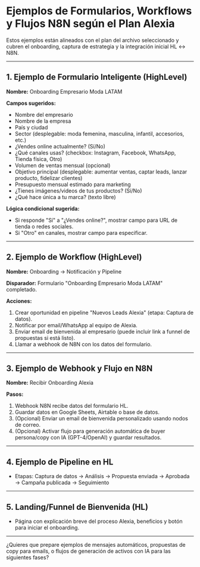 # Ejemplos de Formularios, Workflows y Flujos N8N según el Plan Alexia

Estos ejemplos están alineados con el plan del archivo seleccionado y cubren el onboarding, captura de estrategia y la integración inicial HL ↔ N8N.

---

## 1. Ejemplo de Formulario Inteligente (HighLevel)
**Nombre:** Onboarding Empresario Moda LATAM

**Campos sugeridos:**
- Nombre del empresario
- Nombre de la empresa
- País y ciudad
- Sector (desplegable: moda femenina, masculina, infantil, accesorios, etc.)
- ¿Vendes online actualmente? (Sí/No)
- ¿Qué canales usas? (checkbox: Instagram, Facebook, WhatsApp, Tienda física, Otro)
- Volumen de ventas mensual (opcional)
- Objetivo principal (desplegable: aumentar ventas, captar leads, lanzar producto, fidelizar clientes)
- Presupuesto mensual estimado para marketing
- ¿Tienes imágenes/videos de tus productos? (Sí/No)
- ¿Qué hace única a tu marca? (texto libre)

**Lógica condicional sugerida:**
- Si responde "Sí" a "¿Vendes online?", mostrar campo para URL de tienda o redes sociales.
- Si "Otro" en canales, mostrar campo para especificar.

---

## 2. Ejemplo de Workflow (HighLevel)
**Nombre:** Onboarding → Notificación y Pipeline

**Disparador:** Formulario "Onboarding Empresario Moda LATAM" completado.

**Acciones:**
1. Crear oportunidad en pipeline "Nuevos Leads Alexia" (etapa: Captura de datos).
2. Notificar por email/WhatsApp al equipo de Alexia.
3. Enviar email de bienvenida al empresario (puede incluir link a funnel de propuestas si está listo).
4. Llamar a webhook de N8N con los datos del formulario.

---

## 3. Ejemplo de Webhook y Flujo en N8N
**Nombre:** Recibir Onboarding Alexia

**Pasos:**
1. Webhook N8N recibe datos del formulario HL.
2. Guardar datos en Google Sheets, Airtable o base de datos.
3. (Opcional) Enviar un email de bienvenida personalizado usando nodos de correo.
4. (Opcional) Activar flujo para generación automática de buyer persona/copy con IA (GPT-4/OpenAI) y guardar resultados.

---

## 4. Ejemplo de Pipeline en HL
- Etapas: Captura de datos → Análisis → Propuesta enviada → Aprobada → Campaña publicada → Seguimiento

---

## 5. Landing/Funnel de Bienvenida (HL)
- Página con explicación breve del proceso Alexia, beneficios y botón para iniciar el onboarding.

---

¿Quieres que prepare ejemplos de mensajes automáticos, propuestas de copy para emails, o flujos de generación de activos con IA para las siguientes fases?
